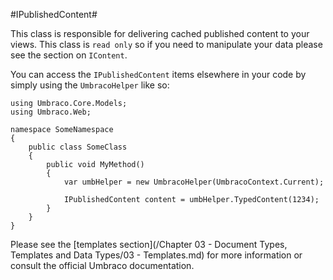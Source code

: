 #IPublishedContent#

This class is responsible for delivering cached published content to your views.  This class is `read only` so if you need to manipulate your data please see the section on `IContent`.

You can access the `IPublishedContent` items elsewhere in your code by simply using the `UmbracoHelper` like so:

```
using Umbraco.Core.Models;
using Umbraco.Web;

namespace SomeNamespace
{
    public class SomeClass
    {
        public void MyMethod()
        {
            var umbHelper = new UmbracoHelper(UmbracoContext.Current);

            IPublishedContent content = umbHelper.TypedContent(1234);
        }
    }
}

```

Please see the [templates section](/Chapter 03 - Document Types, Templates and Data Types/03 - Templates.md) for more information or consult the official Umbraco documentation.
